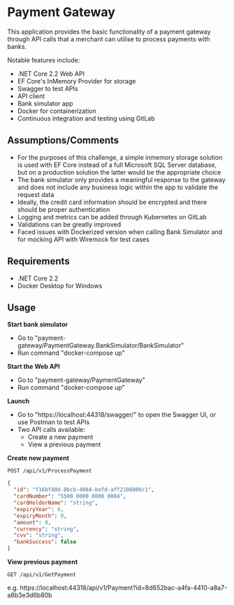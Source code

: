 # Payment Gateway

This application provides the basic functionality of a payment gateway through API calls that a merchant can utilise to process payments with banks.

Notable features include:
- .NET Core 2.2 Web API
- EF Core's InMemory Provider for storage
- Swagger to test APIs
- API client
- Bank simulator app
- Docker for containerization
- Continuous integration and testing using GitLab


## Assumptions/Comments

- For the purposes of this challenge, a simple inmemory storage solution is used with EF Core instead of a full Microsoft SQL Server database, but on a production solution the latter would be the appropriate choice
- The bank simulator only provides a meaningful response to the gateway and does not include any business logic within the app to validate the request data
- Ideally, the credit card information should be encrypted and there should be proper authentication
- Logging and metrics can be added through Kubernetes on GitLab
- Validations can be greatly improved
- Faced issues with Dockerized version when calling Bank Simulator and for mocking API with Wiremock for test cases


## Requirements

- .NET Core 2.2
- Docker Desktop for Windows


## Usage

**Start bank simulator**
- Go to "payment-gateway/PaymentGateway.BankSimulator/BankSimulator"
- Run command "docker-compose up"

**Start the Web API**
- Go to "payment-gateway/PaymentGateway"
- Run command "docker-compose up"

**Launch**
- Go to "https://localhost:44318/swagger/" to open the Swagger UI, or use Postman to test APIs
- Two API calls available:
    - Create a new payment
    - View a previous payment

**Create new payment**
```curl
POST /api/v1/ProcessPayment
```

```json
{
  "id": "f16bf40d-8bcb-4084-befd-aff2108806c1",
  "cardNumber": "5500 0000 0000 0004",
  "cardHolderName": "string",
  "expiryYear": 0,
  "expiryMonth": 0,
  "amount": 0,
  "currency": "string",
  "cvv": "string",
  "bankSuccess": false
}
```

**View previous payment**
```curl
GET /api/v1/GetPayment
```

e.g. https://localhost:44318/api/v1/Payment?id=8d652bac-a4fa-4410-a8a7-a8b3e3d6b80b